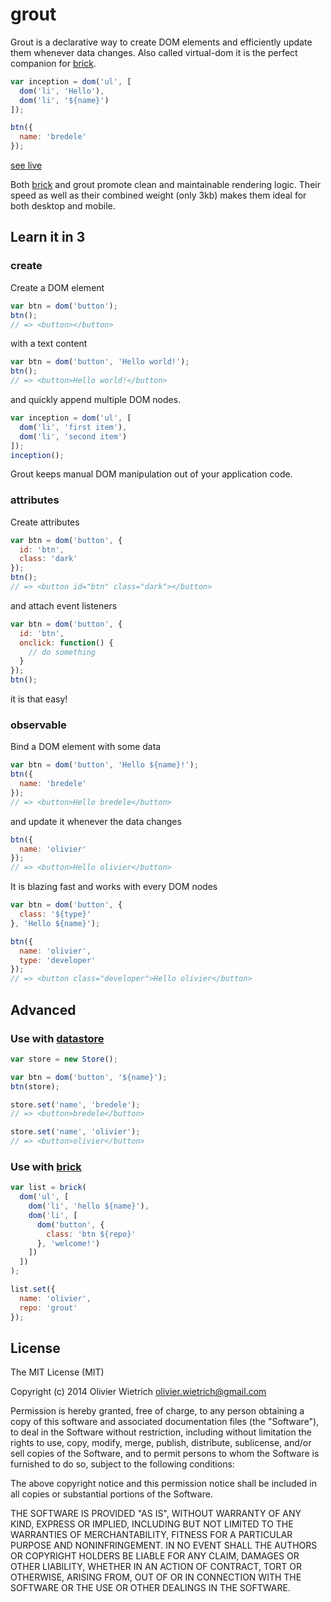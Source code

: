 # grout

Grout is a declarative way to create DOM elements and efficiently update them whenever data changes. Also called virtual-dom it is the perfect companion for [brick](http://github.com/brickjs).

```js
var inception = dom('ul', [
  dom('li', 'Hello'),
  dom('li', '${name}')
]);

btn({
  name: 'bredele'
});
```
[see live]()

Both [brick](http://github.com/brickjs) and grout promote clean and maintainable rendering logic. Their speed as well as their combined weight (only 3kb) makes them ideal for both desktop and mobile.

## Learn it in 3

### create

Create a DOM element

```js
var btn = dom('button');
btn();
// => <button></button>
```

with a text content

```js
var btn = dom('button', 'Hello world!');
btn();
// => <button>Hello world!</button>
```

and quickly append multiple DOM nodes.

```js
var inception = dom('ul', [
  dom('li', 'first item'),
  dom('li', 'second item')
]);
inception();
```

Grout keeps manual DOM manipulation out of your application code.

### attributes

Create attributes 

```js
var btn = dom('button', {
  id: 'btn',
  class: 'dark'
});
btn();
// => <button id="btn" class="dark"></button>
```

and attach event listeners

```js
var btn = dom('button', {
  id: 'btn',
  onclick: function() {
    // do something
  }
});
btn();
```
it is that easy!

### observable

Bind a DOM element with some data

```js
var btn = dom('button', 'Hello ${name}!');
btn({
  name: 'bredele'
});
// => <button>Hello bredele</button>
```

and update it whenever the data changes

```js
btn({
  name: 'olivier'
});
// => <button>Hello olivier</button>
```

It is blazing fast and works with every DOM nodes

```js
var btn = dom('button', {
  class: '${type}'
}, 'Hello ${name}');

btn({
  name: 'olivier',
  type: 'developer'
});
// => <button class="developer">Hello olivier</button>
```

## Advanced

### Use with [datastore](http://github.com/bredele/datastore)

```js
var store = new Store();

var btn = dom('button', '${name}');
btn(store);

store.set('name', 'bredele');
// => <button>bredele</button>

store.set('name', 'olivier');
// => <button>olivier</button>
```

### Use with [brick](http://github.com/bredele/brickjs)

```js
var list = brick(
  dom('ul', [
    dom('li', 'hello ${name}'),
    dom('li', [
      dom('button', {
        class: 'btn ${repo}'
      }, 'welcome!')
    ])
  ])
);

list.set({
  name: 'olivier',
  repo: 'grout'
});
```

## License

The MIT License (MIT)

Copyright (c) 2014 Olivier Wietrich <olivier.wietrich@gmail.com>

Permission is hereby granted, free of charge, to any person obtaining a copy of this software and associated documentation files (the "Software"), to deal in the Software without restriction, including without limitation the rights to use, copy, modify, merge, publish, distribute, sublicense, and/or sell copies of the Software, and to permit persons to whom the Software is furnished to do so, subject to the following conditions:

The above copyright notice and this permission notice shall be included in all copies or substantial portions of the Software.

THE SOFTWARE IS PROVIDED "AS IS", WITHOUT WARRANTY OF ANY KIND, EXPRESS OR IMPLIED, INCLUDING BUT NOT LIMITED TO THE WARRANTIES OF MERCHANTABILITY, FITNESS FOR A PARTICULAR PURPOSE AND NONINFRINGEMENT. IN NO EVENT SHALL THE AUTHORS OR COPYRIGHT HOLDERS BE LIABLE FOR ANY CLAIM, DAMAGES OR OTHER LIABILITY, WHETHER IN AN ACTION OF CONTRACT, TORT OR OTHERWISE, ARISING FROM, OUT OF OR IN CONNECTION WITH THE SOFTWARE OR THE USE OR OTHER DEALINGS IN THE SOFTWARE.
